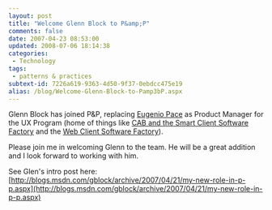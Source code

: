 ```yaml
---
layout: post
title: "Welcome Glenn Block to P&amp;P"
comments: false
date: 2007-04-23 08:53:00
updated: 2008-07-06 18:14:38
categories:
 - Technology
tags:
 - patterns & practices
subtext-id: 7226a619-9363-4d50-9f37-0ebdcc475e19
alias: /blog/Welcome-Glenn-Block-to-Pamp3bP.aspx
---
```



Glenn Block has joined P&P, replacing [Eugenio Pace](http://blogs.msdn.com/eugeniop/) as Product Manager for the UX Program (home of things like [CAB and the Smart Client Software Factory](http://www.codeplex.com/smartclient) and the [Web Client Software Factory](http://www.codeplex.com/websf)). 

Please join me in welcoming Glenn to the team. He will be a great addition and I look forward to working with him. 

See Glen's intro post here: [http://blogs.msdn.com/gblock/archive/2007/04/21/my-new-role-in-p-p.aspx](http://blogs.msdn.com/gblock/archive/2007/04/21/my-new-role-in-p-p.aspx)
